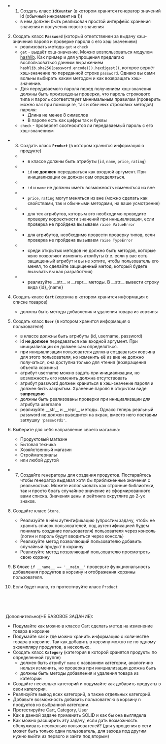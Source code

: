 + 1. Создать класс **`IdCounter`** (в котором хранятся генератор значений id (обычный инкремент на 1))
    * в нем должен быть реализован простой интерфейс хранения значения и получения нового значения
   
2. Создать класс **`Password`** (который ответственен за выдачу хэш-значения пароля и проверке пароля с его хэш значением)
    * реализовать методы `get` и `check`
    * `get` - выдаёт хэш-значение. Можно возпользоваться модулем [hashlib](https://docs.python.org/3/library/hashlib.html#hash-algorithms). 
Как пример и для упрощения предлагаю воспользоваться данным выражением `hashlib.sha256(password.encode()).hexdigest()`, которое вернёт хэш-значение по переданной строке `password`.
Однако вы сами вольны выбирать каким методом и как возвращать хэш-значение.
    * Для передаваемого пароля перед получением хэш-значения должны быть произведены проверки, что пароль строкового
      типа и пароль соответствует минимальным правилам (проверить можно как при помощи re, так и обычных строковых
      методов) пароля:
      * Длина не менее 8 символов
      * В пароле есть как цифры так и буквы
    * `check` - проверяет соотносится ли передаваемый пароль с его хэш-значением
   
+ 3. Создать класс **`Product`** (в котором хранится информация о продукте)
    + * в классе должны быть атрибуты (`id`, `name`, `price`, `rating`)
    + * `id` **не должен** передаваться как входной аргумент. При инициализации он должен
       сам определяться.
    + * `id` и `name` не должны иметь возможность измениться из вне
    + * `price`, `rating` могут меняться из вне (можно сделать как свойствами, так и обычными методами, на ваше усмотрение)
    + * для тех атрибутов, которым это необходимо проведите проверку корректности значений при инициализации, если
      проверка не пройдена вызываем `raise ValueError`
    + * для атрибутов, необходимо провести проверку типов, если проверка не пройдена вызываем `raise TypeError`
    + * среди открытых методов не должно быть методов, которые явно позволяют изменять атрибуты
      (т.е. если у вас есть защищенный атрибут и вы не хотите, чтобы пользователь его менял,
       то сделайте защищенный метод, который будете вызывать вы как разработчик)
    + * реализуйте \_\_str__ и \_\_repr__ методы. В \_\_str__ вывести строку вида {id}_{name}
   
4. Создать класс **`Cart`** (корзина в котором хранится информация о списке товаров)
    * должны быть методы добавления и удаления товара из корзины
   
5. Создать класс **`User`** (в котором хранится информация о пользователе)
   * в классе должны быть атрибуты (id, username, password)
   * id **не должен** передаваться как входной аргумент. При инициализации он должен сам определяться.
   * при инициализации пользователя должна создаваться корзина для этого пользователя,
     но изменить её из вне не должно получаться, она доступна только для чтения
     (возвращения объекта корзины)
   * атрибут username можно задать при инициализации, но возможность его изменить должна отсутствовать
   * атрибут password должен храниться в хэш-значение пароля и должен быть закрытым.
     Хранение пароля в открытом виде **запрещено**
   * должны быть реализованы проверки при инициализации для атрибута username
   * реализуйте \_\_str__ и \_\_repr__ методы. Однако теперь реальный password не должен выводится
     на экран, вместо него поставим заглушку `'password1'`.
   
6. Выберите для себя направление своего магазина:
   * Продуктовый магазин
   * Бытовая техника
   * Хозяйственный магазин
   * Стройматериалы
   * или любой другой
   
+ 7. Создайте генераторы для создания продуктов. Постарайтесь чтобы генератор выдавал хотя бы
   приближенные значения с реальностью.
   Можете использовать как стронние библиотеки, так и просто брать случайное значение из
   сформированного вами списка.
   Значения цены и рейтинга округлите до 2-ух знаков.

8. Создайте класс `Store`. 
   * Реализуйте в нём аутентификацию (упростим задачу, чтобы не хранить список пользователей, 
     под аутентификацией будем понимать создание пользователя)
     пользователя через консоль (логин и пароль будут вводиться через консоль)
   * Реализуйте метод позволяющий пользователю добавить случайный продукт в корзину
   * Реализуйте метод позволяющий пользователю просмотреть свою корзину
   
9. В блоке `if __name__ == '__main__'` проверьте функциональность добавления продуктов в корзину и отображения корзины пользователя.

10. Если будет мало, то протестируйте класс `Product`

<br>
<br>
<br>

Дополнительно(НЕ БАЗОВОЕ ЗАДАНИЕ):

* Подумайте как можно в классе Cart сделать метод на изменение товара в корзине
* Подумайте как и где можно хранить информацию о количестве товара в корзине. 
Так как добавить в корзину можно не по одному экземпляру продуктов, а несколько.
*  Создать класс **`Category`** (категория в которой хранятся продукты по определенной группе)
   * должен быть атрибут `name` с названием категории, аналогично нельзя изменить, но проверка при инициализации должна быть
   * должны быть методы добавления и удаления товара из категории
* Создайте несколько категорий и подумайте как добавить продукты в свои категории.
* Реализуйте вывод всех категорий, а также отдельных категорий.
* Добавьте возможность добавить пользователю в корзину n продуктов из выбранной категории.
* Протестируйте Cart, Category, User
* Как в данной задаче применить SOLID и как бы она выглядела
* Как можно расширить эту задачу, если дать возможность обслуживать неосколько пользователей? 
(для упрощения в сети может быть только один пользователь, для захода под другим нужно выйти из первого и зайти под вторым)

